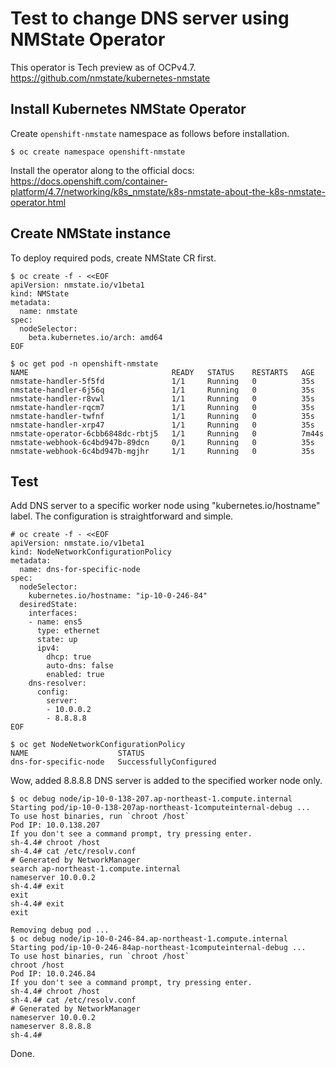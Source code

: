 # Test to change DNS server using NMState Operator

This operator is Tech preview as of OCPv4.7.
https://github.com/nmstate/kubernetes-nmstate


## Install Kubernetes NMState Operator

Create `openshift-nmstate` namespace as follows before installation.
```console
$ oc create namespace openshift-nmstate
```

Install the operator along to the official docs: https://docs.openshift.com/container-platform/4.7/networking/k8s_nmstate/k8s-nmstate-about-the-k8s-nmstate-operator.html

## Create NMState instance

To deploy required pods, create NMState CR first.
```console
$ oc create -f - <<EOF
apiVersion: nmstate.io/v1beta1
kind: NMState
metadata:
  name: nmstate
spec:
  nodeSelector:
    beta.kubernetes.io/arch: amd64
EOF

$ oc get pod -n openshift-nmstate
NAME                                READY   STATUS    RESTARTS   AGE
nmstate-handler-5f5fd               1/1     Running   0          35s
nmstate-handler-6j56q               1/1     Running   0          35s
nmstate-handler-r8vwl               1/1     Running   0          35s
nmstate-handler-rqcm7               1/1     Running   0          35s
nmstate-handler-twfnf               1/1     Running   0          35s
nmstate-handler-xrp47               1/1     Running   0          35s
nmstate-operator-6cbb6848dc-rbtj5   1/1     Running   0          7m44s
nmstate-webhook-6c4bd947b-89dcn     0/1     Running   0          35s
nmstate-webhook-6c4bd947b-mgjhr     1/1     Running   0          35s
```

## Test

Add DNS server to a specific worker node using "kubernetes.io/hostname" label.
The configuration is straightforward and simple.

```console
# oc create -f - <<EOF
apiVersion: nmstate.io/v1beta1
kind: NodeNetworkConfigurationPolicy
metadata:
  name: dns-for-specific-node
spec:
  nodeSelector:
    kubernetes.io/hostname: "ip-10-0-246-84"
  desiredState:
    interfaces:
    - name: ens5
      type: ethernet
      state: up
      ipv4:
        dhcp: true
        auto-dns: false
        enabled: true
    dns-resolver:
      config:
        server:
        - 10.0.0.2
        - 8.8.8.8
EOF

$ oc get NodeNetworkConfigurationPolicy
NAME                    STATUS
dns-for-specific-node   SuccessfullyConfigured
```

Wow, added 8.8.8.8 DNS server is added to the specified worker node only.

```console
$ oc debug node/ip-10-0-138-207.ap-northeast-1.compute.internal
Starting pod/ip-10-0-138-207ap-northeast-1computeinternal-debug ...
To use host binaries, run `chroot /host`
Pod IP: 10.0.138.207
If you don't see a command prompt, try pressing enter.
sh-4.4# chroot /host
sh-4.4# cat /etc/resolv.conf 
# Generated by NetworkManager
search ap-northeast-1.compute.internal
nameserver 10.0.0.2
sh-4.4# exit
exit
sh-4.4# exit
exit

Removing debug pod ...
$ oc debug node/ip-10-0-246-84.ap-northeast-1.compute.internal
Starting pod/ip-10-0-246-84ap-northeast-1computeinternal-debug ...
To use host binaries, run `chroot /host`
chroot /host
Pod IP: 10.0.246.84
If you don't see a command prompt, try pressing enter.
sh-4.4# chroot /host
sh-4.4# cat /etc/resolv.conf
# Generated by NetworkManager
nameserver 10.0.0.2
nameserver 8.8.8.8
sh-4.4# 
```

Done.
